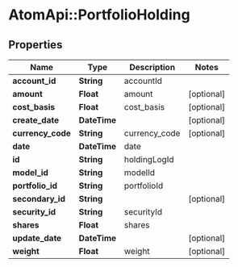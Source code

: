 # AtomApi::PortfolioHolding

## Properties
Name | Type | Description | Notes
------------ | ------------- | ------------- | -------------
**account_id** | **String** | accountId | 
**amount** | **Float** | amount | [optional] 
**cost_basis** | **Float** | cost_basis | [optional] 
**create_date** | **DateTime** |  | [optional] 
**currency_code** | **String** | currency_code | [optional] 
**date** | **DateTime** | date | 
**id** | **String** | holdingLogId | 
**model_id** | **String** | modelId | 
**portfolio_id** | **String** | portfolioId | 
**secondary_id** | **String** |  | [optional] 
**security_id** | **String** | securityId | 
**shares** | **Float** | shares | 
**update_date** | **DateTime** |  | [optional] 
**weight** | **Float** | weight | [optional] 


